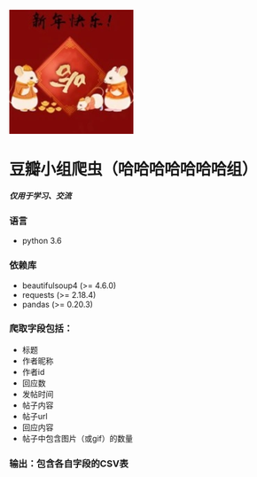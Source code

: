 ![](image.png)  
# 豆瓣小组爬虫（哈哈哈哈哈哈哈组）
 ***仅用于学习、交流***   
### 语言
* python 3.6
### 依赖库
* beautifulsoup4 (>= 4.6.0) 
* requests (>= 2.18.4)
* pandas (>= 0.20.3)
### 爬取字段包括：
* 标题
* 作者昵称 
* 作者id 
* 回应数 
* 发帖时间
* 帖子内容 
* 帖子url 
* 回应内容
* 帖子中包含图片（或gif）的数量 
### 输出：包含各自字段的CSV表
